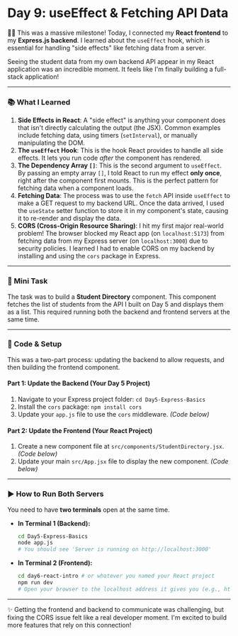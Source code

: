 # Day 9: useEffect & Fetching API Data

👨‍💻 This was a massive milestone! Today, I connected my **React frontend** to my **Express.js backend**. I learned about the `useEffect` hook, which is essential for handling "side effects" like fetching data from a server.

Seeing the student data from my own backend API appear in my React application was an incredible moment. It feels like I'm finally building a full-stack application!

---

### 📚 What I Learned
1.  **Side Effects in React**: A "side effect" is anything your component does that isn't directly calculating the output (the JSX). Common examples include fetching data, using timers (`setInterval`), or manually manipulating the DOM.
2.  **The `useEffect` Hook**: This is the hook React provides to handle all side effects. It lets you run code *after* the component has rendered.
3.  **The Dependency Array `[]`**: This is the second argument to `useEffect`. By passing an empty array `[]`, I told React to run my effect **only once**, right after the component first mounts. This is the perfect pattern for fetching data when a component loads.
4.  **Fetching Data**: The process was to use the `fetch` API inside `useEffect` to make a GET request to my backend URL. Once the data arrived, I used the `useState` setter function to store it in my component's state, causing it to re-render and display the data.
5.  **CORS (Cross-Origin Resource Sharing)**: I hit my first major real-world problem! The browser blocked my React app (on `localhost:5173`) from fetching data from my Express server (on `localhost:3000`) due to security policies. I learned I had to enable CORS on my backend by installing and using the `cors` package in Express.

---

### 📝 Mini Task
The task was to build a **Student Directory** component. This component fetches the list of students from the API I built on Day 5 and displays them as a list. This required running both the backend and frontend servers at the same time.

---

### 🚀 Code & Setup
This was a two-part process: updating the backend to allow requests, and then building the frontend component.

#### Part 1: Update the Backend (Your Day 5 Project)
1.  Navigate to your Express project folder: `cd Day5-Express-Basics`
2.  Install the `cors` package: `npm install cors`
3.  Update your `app.js` file to use the `cors` middleware. *(Code below)*

#### Part 2: Update the Frontend (Your React Project)
1.  Create a new component file at `src/components/StudentDirectory.jsx`. *(Code below)*
2.  Update your main `src/App.jsx` file to display the new component. *(Code below)*

---

### ▶️ How to Run Both Servers
You need to have **two terminals** open at the same time.

* **In Terminal 1 (Backend):**
    ```bash
    cd Day5-Express-Basics
    node app.js
    # You should see 'Server is running on http://localhost:3000'
    ```
* **In Terminal 2 (Frontend):**
    ```bash
    cd day6-react-intro # or whatever you named your React project
    npm run dev
    # Open your browser to the localhost address it gives you (e.g., http://localhost:5173)
    ```

---

✨ Getting the frontend and backend to communicate was challenging, but fixing the CORS issue felt like a real developer moment. I'm excited to build more features that rely on this connection!